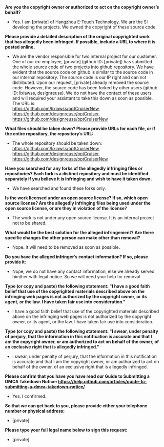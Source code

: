 **Are you the copyright owner or authorized to act on the copyright owner’s behalf?**  
- Yes. I am [private] of Hangzhou E-Touch Technology. We are the SI developing the projects. We owned the copyright of these source code.

**Please provide a detailed description of the original copyrighted work that has allegedly been infringed. If possible, include a URL to where it is posted online.**  
- We are the vendor responsible for two internal project for our customer. One of our ex-employee, [private] (github ID: [private]) has submitted the whole source code of two projects into github repository. We have evident that the source code on github is similar to the source code in our internal repository. The source code is our IP right and can not distributed. Upon our request, [private] already removed the source code. However, the source code has been forked by other users (github ID: lixiawss, designreuse). We do not have the contact of these users and will required your assistant to take this down as soon as possible. The URL is:     
https://github.com/lixiawss/optCruiserNew, https://github.com/designreuse/optCruiser, https://github.com/designreuse/optCruiserNew

**What files should be taken down? Please provide URLs for each file, or if the entire repository, the repository’s URL:**    
- The whole repository should be taken down: https://github.com/lixiawss/optCruiserNew, https://github.com/designreuse/optCruiser, https://github.com/designreuse/optCruiserNew

**Have you searched for any forks of the allegedly infringing files or repositories? Each fork is a distinct repository and must be identified separately if you believe it is infringing and wish to have it taken down.**  
- We have searched and found these forks only.

**Is the work licensed under an open source license? If so, which open source license? Are the allegedly infringing files being used under the open source license, or are they in violation of the license?**  
- The work is not under any open source license. It is an internal project not to be shared.

**What would be the best solution for the alleged infringement? Are there specific changes the other person can make other than removal?**  
- Nope. It will need to be removed as soon as possible.

**Do you have the alleged infringer’s contact information? If so, please provide it:**  
- Nope, we do not have any contact information, else we already served him/her with legal notice. So we will need your help for removal.

**Type (or copy and paste) the following statement: "I have a good faith belief that use of the copyrighted materials described above on the infringing web pages is not authorized by the copyright owner, or its agent, or the law. I have taken fair use into consideration."**  
- I have a good faith belief that use of the copyrighted materials described above on the infringing web pages is not authorized by the copyright owner, or its agent, or the law. I have taken fair use into consideration.

**Type (or copy and paste) the following statement: "I swear, under penalty of perjury, that the information in this notification is accurate and that I am the copyright owner, or am authorized to act on behalf of the owner, of an exclusive right that is allegedly infringed."**  
- I swear, under penalty of perjury, that the information in this notification is accurate and that I am the copyright owner, or am authorized to act on behalf of the owner, of an exclusive right that is allegedly infringed.

**Please confirm that you have you have read our Guide to Submitting a DMCA Takedown Notice: https://help.github.com/articles/guide-to-submitting-a-dmca-takedown-notice/**  
- Yes. I confirmed.

**So that we can get back to you, please provide either your telephone number or physical address:**  
- [private]  

**Please type your full legal name below to sign this request:**  
- [private]
